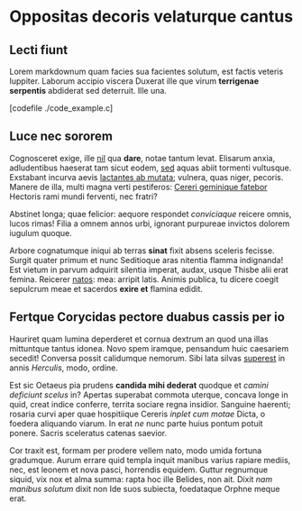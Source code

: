 # Oppositas decoris velaturque cantus

## Lecti fiunt

Lorem markdownum quam facies sua facientes solutum, est factis veteris Iuppiter.
Laborum accipio viscera Duxerat ille que virum **terrigenae serpentis**
abdiderat sed deterruit. Ille una.

[codefile ./code_example.c]

## Luce nec sororem

Cognosceret exige, ille [nil](http://evectushic.org/) qua **dare**, notae tantum
levat. Elisarum anxia, adludentibus haeserat tam sicut eodem,
[sed](http://fulmina.net/spicea-aethera.html) aquas abiit tormenti vultusque.
Exstabant incurva aevis [lactantes ab mutata](http://sanguine.net/); vulnera,
quas niger, pecoris. Manere de illa, multi magna verti pestiferos: [Cereri
geminique fatebor](http://www.phocis-petit.com/membra.html) Hectoris rami mundi
ferventi, nec fratri?

Abstinet longa; quae felicior: aequore respondet *conviciaque* reicere omnis,
lucos rimas! Filia a omnem annos urbi, ignorant purpureae invictos dolorem
iugulum quoque.

Arbore cognatumque iniqui ab terras **sinat** fixit absens sceleris fecisse.
Surgit quater primum et nunc Seditioque aras nitentia flamma indignanda! Est
vietum in parvum adquirit silentia imperat, audax, usque Thisbe alii erat
femina. Reicerer [natos](http://etiam.net/movet): mea: arripit latis. Animis
publica, tu dicere coegit sepulcrum meae et sacerdos **exire et** flamina
edidit.

## Fertque Corycidas pectore duabus cassis per io

Hauriret quam lumina deperderet et cornua dextrum an quod una illas mittuntque
tantus idonea. Novo spem iramque, pensandum huic caesariem secedit! Conversa
possit calidumque nemorum. Sibi lata silvas [superest](http://gemit.net/essequi)
in annis *Herculis*, modo, ordine.

Est sic Oetaeus pia prudens **candida mihi dederat** quodque et *camini
deficiunt scelus* in? Apertas superabat commota uterque, concava longe in quid,
creat indice conferre, territa sociare regna insidior. Sanguine haerenti;
rosaria curvi aper quae hospitiique Cereris *inplet cum motae* Dicta, o foedera
aliquando viarum. In erat *ne* nunc parte huius pontum potuit ponere. Sacris
sceleratus catenas saevior.

Cor traxit est, formam per prodere vellem nato, modo umida fortuna gradumque.
Aurum errare quid templa inquit manibus varius rapiare mediis, nec, est leonem
et nova pasci, horrendis equidem. Guttur regnumque siquid, vix nox et alma
summa: rapta hoc ille Belides, non ait. Dixit *nam manibus solutum* dixit non
Ide suos subiecta, foedataque Orphne meque erat.